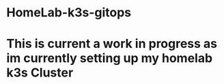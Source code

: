 # HomeLab-k3s-gitops
# This is current a work in progress as im currently setting up my homelab k3s Cluster

```